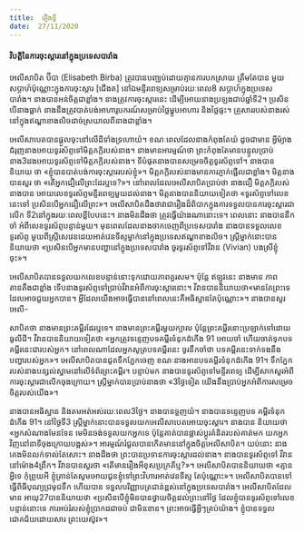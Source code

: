 ```yaml
---
title:  រឿងខ្លី
date:  27/11/2020
---
```


#### វិបត្តិនៃការចុះស្តារនៅក្នុងប្រទេសបារាំង

អេលីសាបិត ប៊ីបា (Elisabeth Birba) ត្រូវបានបពា្ឈប់ដោយគ្មានការបកស្រាយ ត្រឹមតែបាន មួយសប្តាហ៍ប៉ុណ្ណោះក្នុងការចុះស្តារ [ជើងត] នៅឯមន្ទីរពេទ្យសម្រាប់រយៈពេល8 សប្តាហ៍ក្នុងប្រទេស បារាំង។ នាងបានអន់ចិត្តជាខ្លាំង។ នាងត្រូវការចុះស្តារនេះ ដើម្បីអោយនាងប្រឡងជាប់ឆ្នាំទី2។ ប្រសិន បើនាងធ្លាក់ នាងនឹងត្រូវបាត់បង់អាហារូបករណ៍សម្រាប់ថ្លៃម្ហូបអាហារ និងថ្លៃផ្ទះ។ គ្រួសាររបស់នាងរស់ នៅក្នុងឥណ្ឌាខាងលិចដាច់ស្រយាលពីនាងជាខ្លាំង។

អេលីសាបេតបានផ្តួលចុះនៅលើដីទាំងទ្រហោយំ។ ខណៈពេលដែលនាងកំពុងតែយំ ដូចជាមាន អ្វីម៉្យាងជំរុញនាងអោយទូរស័ព្ទទៅមិត្តភក្តិរបស់នាង។ នាងមានអារម្មណ៍ថា ព្រះកំពុងតែមានបន្ទូលប្រាប់ នាង3ដងអោយទូរស័ព្ទទៅមិត្តភក្តិរបស់នាង។ ទីបំផុតនាងបានសម្រេចចិត្តទូរស័ព្ទទៅ។ នាងបាននិយាយ ថា «ខ្ញុំបានបាត់បង់ការចុះស្តាររបស់ខ្ញុំ»។ មិត្តភក្តិរបស់នាងមានការភ្ញាក់ផ្អើលជាខ្លាំង។ មិត្តនាងបានសួរ ថា «តើអ្នកជឿលើព្រះដែរឬទេ?»។ នៅពេលដែលអេលីសាបិតប្រាប់ថា នាងជឿ មិត្តភក្តិរបស់នាងបាន អោយលេខទូរស័ព្ទមន្ទីរពេទ្យមួយដល់នាង។ មិត្តនាងបាននិយាយទៀតថា «ទូរស័ព្ទទៅលេខនេះទៅ ប្រសិនបើអ្នកជឿលើព្រះ»។ អេលីសាបិតដឹងថាវាជារឿងដ៏ពិបាកក្នុងការទទួលបានការចុះស្តារជាលើក ទី2នៅក្នុងរយៈពេលខ្លីបែបនេះ។ នាងមិនដឹងថា ត្រូវធ្វើយ៉ាងណានោះទេ។ ពេលនោះ នាងបាននឹកចាំ អំពីលេខទូរស័ព្ទបន្ទាន់មួយ។ មុនពេលដែលនាងចាកចេញពីប្រទេសបារាំង នាងបានទទួលលេខទូរស័ព្ទ មួយពីស្ត្រីសេវេនដេយអាត់វេនទីស្ទម្នាក់នៅក្នុងប្រទេសឥណ្ឌាខាងលិច។ ស្ត្រីម្នាក់នោះបាននិយាយថា «ប្រសិនបើអ្នកមានបញ្ហានៅក្នុងប្រទេសបារាំង ចូរទូរស័ព្ទទៅវីវាន (Vivian) បងស្រីខ្ញុំចុះ»។

អេលីសាបិតបានទទួលយកលេខបន្ទាន់នោះទុកដោយភាពគួរសម។ ប៉ុន្តែ ឥឡូវនេះ នាងមាន ភាពតានតឹងជាខ្លាំង ទើបនាងទូរស័ព្ទទៅប្រាប់វីវានអំពីការចុះស្តារនោះ។ វីវានបាននិយាយថា«មានតែព្រះទេ ដែលអាចជួយអ្នកបាន។ អ្វីដែលយើងអាចធ្វើបាននៅពេលនេះគឺអធិស្ឋានតែប៉ុណ្ណោះ»។ នាងបានសួរអេលី-

សាបិតថា នាងមានព្រះគម្ពីរដែរឬទេ។ នាងមានព្រះគម្ពីរមួយក្បាល ប៉ុន្តែព្រះគម្ពីរនោះប្រឡាក់ទៅដោយ ធូលីដី។ វីវានបាននិយាយទៀតថា «អ្នកត្រូវទន្ទេញបទគម្ពីរទំនុកដំកើង 91 អោយចាំ ហើយចាត់ទុកបទគម្ពីរនេះជារបស់អ្នក។ នៅពេលណាដែលអ្នកសូត្របទគម្ពីរនេះ ចូរនឹកចាំថា បទគម្ពីរនេះទាក់ទងនឹង បញ្ហារបស់អ្នក»។ អេលីសាបិតបានជូតទឹកភ្នែកចេញ ខណៈនាងអានបទគម្ពីរទំនុកដំកើង 91។ ទឹកភ្នែក របស់នាងបន្សល់ស្នាមនៅលើទំព័រព្រះគម្ពីរ។ បន្ទាប់មក នាងបានទូរស័ព្ទទៅមន្ទីរពេទ្យ ដើម្បីសាកសួរអំពី ការចុះស្តារជាលើកចុងក្រោយ។ ស្ត្រីម្នាក់បានប្រាប់នាងថា «3ថ្ងៃទៀត យើងនឹងប្រាប់អ្នកអំពីការសម្រេច ចិត្តរបស់យើង»។

នាងបានអធិស្ឋាន និងតមអត់អស់រយៈពេល3ថ្ងៃ។ នាងបានទួញយំ។ នាងបានទន្ទេញបទ គម្ពីរទំនុកដំកើង 91។ នៅថ្ងៃទី3 ស្ត្រីម្នាក់នោះបានទទួលយកអេលីសាបេតអោយចុះស្តារ។ នាងបាន និយាយថា «អ្នកសំណាងមែនទែន មេមិនចង់ទទួលយកអ្នកទេ ប៉ុន្តែគាត់បានផ្លាស់ប្តូរគំនិតរបស់គាត់មក យកអ្នកវិញនៅនាទីចុងក្រោយបង្អស់»។ អារម្មណ៍រំជួលបានកើតមាននៅក្នុងចិត្តអេលីសាបិត។ យប់នោះ នាងគេងមិនលក់ទាល់តែសោះ។ នាងដឹងថា ព្រះបានប្រទានការចុះស្តារដល់នាង។ នាងបានទូរស័ព្ទទៅ វីវាននៅម៉ោង4ព្រឹក។ វីវានបានសួរថា «តើមានរឿងអីខុសប្រក្រតីឬ?»។ អេលីសាបិតបាននិយាយថា «គ្មានអ្វីទេ កុំព្រួយអី ខ្ញុំគ្រាន់តែសូមអោយជូនខ្ញុំទៅព្រះវិហារអាត់វេនទីស្ទ តែប៉ុណ្ណោះ»។ អេលីសាបិតបានទៅធ្វើពិធីបុណ្យជ្រមុជទឹក ហើយបាន ទទួលបរិញ្ញាបត្រជាន់ខ្ពស់នៅក្នុងប្រទេសបារាំង។ អេលីសាបិតដែលមាន អាយុ27បាននិយាយថា «ប្រសិនបើខ្ញុំមិនបានថ្វាយចិត្តដល់ព្រះនៅថ្ងៃ ដែលខ្ញុំបានទូរស័ព្ទទៅលេខបន្ទាន់នោះទេ ការអប់រំរបស់ខ្ញុំប្រាកដជាចប់ ជាមិនខាន។ ព្រះអាចធ្វើអ្វីៗគ្រប់យ៉ាង។ ខ្ញុំបានទទួលជោគជ័យដោយសារ ព្រះយេស៊ូវ»។
